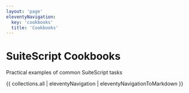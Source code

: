```yaml
---
layout: 'page'
eleventyNavigation:
  key: 'cookbooks'
  title: 'Cookbooks'
---
```


# SuiteScript Cookbooks

Practical examples of common SuiteScript tasks

{{ collections.all | eleventyNavigation | eleventyNavigationToMarkdown }}
